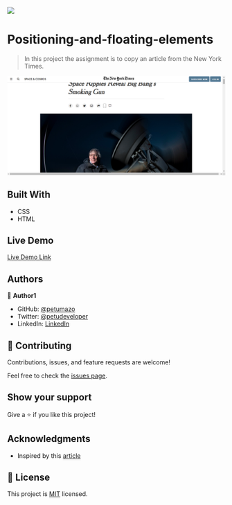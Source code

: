 ![](https://img.shields.io/badge/Microverse-blueviolet)

# Positioning-and-floating-elements

> In this project the assignment is to copy an article from the New York Times.

![screenshot](/project_creenshot.png)

## Built With

- CSS
- HTML

## Live Demo

[Live Demo Link](https://petumazo.github.io/Positioning-and-floating-elements/)

## Authors

👤 **Author1**

- GitHub: [@petumazo](https://github.com/petumazo)
- Twitter: [@petudeveloper](https://twitter.com/petudeveloper)
- LinkedIn: [LinkedIn](https://www.linkedin.com/in/david-alvarez-mazzo-777712143/)

## 🤝 Contributing

Contributions, issues, and feature requests are welcome!

Feel free to check the [issues page](https://github.com/petumazo/Positioning-and-floating-elements/issues).

## Show your support

Give a ⭐️ if you like this project!

## Acknowledgments

- Inspired by this [article](http://www.nytimes.com/2014/03/18/science/space/detection-of-waves-in-space-buttresses-landmark-theory-of-big-bang.html?_r=0)

## 📝 License

This project is [MIT](/LICENSE.md) licensed.
